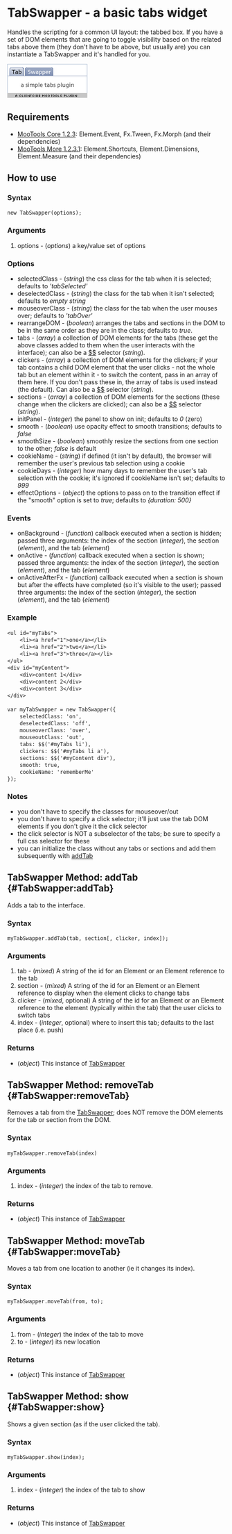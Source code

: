 TabSwapper - a basic tabs widget
================================

Handles the scripting for a common UI layout: the tabbed box. If you have a set of DOM elements that are going to toggle visibility based on the related tabs above them (they don't have to be above, but usually are) you can instantiate a TabSwapper and it's handled for you.

![Screenshot](http://github.com/anutron/clientcide-tabswapper/raw/master/screenshot.png)

Requirements
------------

* [MooTools Core 1.2.3](http://mootools.net/core): Element.Event, Fx.Tween, Fx.Morph (and their dependencies)
* [MooTools More 1.2.3.1](http://mootools.net/more): Element.Shortcuts, Element.Dimensions, Element.Measure (and their dependencies)

How to use
----------

### Syntax

	new TabSwapper(options);

### Arguments

1. options - (*options*) a key/value set of options

### Options	
* selectedClass - (*string*) the css class for the tab when it is selected; defaults to *'tabSelected'*
* deselectedClass - (*string*) the class for the tab when it isn't selected; defaults to *empty string*
* mouseoverClass - (*string*) the class for the tab when the user mouses over; defaults to *'tabOver'*
* rearrangeDOM - (*boolean*) arranges the tabs and sections in the DOM to be in the same order as they are in the class; defaults to *true*.
* tabs - (*array*) a collection of DOM elements for the tabs (these get the above classes added to them when the user interacts with the interface); can also be a [$$][] selector (*string*).
* clickers - (*array*) a collection of DOM elements for the clickers; if your tab contains a child DOM element that the user clicks - not the whole tab but an element within it - to switch the content, pass in an array of them here. If you don't pass these in, the array of tabs is used instead (the default). Can also be a [$$][] selector (*string*).
* sections - (*array*) a collection of DOM elements for the sections (these change when the clickers are clicked); can also be a [$$][] selector (*string*).
* initPanel - (*integer*) the panel to show on init; defaults to *0* (zero)
* smooth - (*boolean*) use opacity effect to smooth transitions; defaults to *false*
* smoothSize - (*boolean*) smoothly resize the sections from one section to the other; *false* is default
* cookieName - (*string*) if defined (it isn't by default), the browser will remember the user's previous tab selection using a cookie
* cookieDays - (*integer*) how many days to remember the user's tab selection with the cookie; it's ignored if cookieName isn't set; defaults to *999*
* effectOptions - (*object*) the options to pass on to the transition effect if the "smooth" option is set to *true*; defaults to *{duration: 500}*

### Events

* onBackground - (*function*) callback executed when a section is hidden; passed three arguments: the index of the section (*integer*), the section (*element*), and the tab (*element*)
* onActive - (*function*) callback executed when a section is shown; passed three arguments: the index of the section (*integer*), the section (*element*), and the tab (*element*)
* onActiveAfterFx - (*function*) callback executed when a section is shown but after the effects have completed (so it's visible to the user); passed three arguments: the index of the section (*integer*), the section (*element*), and the tab (*element*)

### Example

	<ul id="myTabs">
		<li><a href="1">one</a></li>
		<li><a href="2">two</a></li>
		<li><a href="3">three</a></li>
	</ul>
	<div id="myContent">
		<div>content 1</div>
		<div>content 2</div>
		<div>content 3</div>
	</div>
	
	var myTabSwapper = new TabSwapper({
		selectedClass: 'on',
		deselectedClass: 'off',
		mouseoverClass: 'over',
		mouseoutClass: 'out',
		tabs: $$('#myTabs li'),
		clickers: $$('#myTabs li a'),
		sections: $$('#myContent div'),
		smooth: true,
		cookieName: 'rememberMe'
	});

### Notes

* you don't have to specify the classes for mouseover/out
* you don't have to specify a click selector; it'll just use the tab DOM elements if you don't give it the click selector
* the click selector is NOT a subselector of the tabs; be sure to specify a full css selector for these
* you can initialize the class without any tabs or sections and add them subsequently with [addTab][]

TabSwapper Method: addTab {#TabSwapper:addTab}
----------------------------------------------

Adds a tab to the interface.

### Syntax

	myTabSwapper.addTab(tab, section[, clicker, index]);

###	Arguments

1. tab - (*mixed*) A string of the id for an Element or an Element reference to the tab
2. section - (*mixed*) A string of the id for an Element or an Element reference to display when the element clicks to change tabs
3. clicker - (*mixed*, optional) A string of the id for an Element or an Element reference to the element (typically within the tab) that the user clicks to switch tabs
4. index - (*integer*, optional) where to insert this tab; defaults to the last place (i.e. push)

### Returns

* (*object*) This instance of [TabSwapper][]

TabSwapper Method: removeTab {#TabSwapper:removeTab}
----------------------------------------------------

Removes a tab from the [TabSwapper][]; does NOT remove the DOM elements for the tab or section from the DOM.

### Syntax

	myTabSwapper.removeTab(index)

### Arguments

1.	index - (*integer*) the index of the tab to remove.

### Returns

* (*object*) This instance of [TabSwapper][]

TabSwapper Method: moveTab {#TabSwapper:moveTab}
------------------------------------------------

Moves a tab from one location to another (ie it changes its index).

### Syntax

	myTabSwapper.moveTab(from, to);

### Arguments

1. from - (*integer*) the index of the tab to move
2. to - (*integer*) its new location

### Returns

* (*object*) This instance of [TabSwapper][]

TabSwapper Method: show {#TabSwapper:show}
------------------------------------------

Shows a given section (as if the user clicked the tab).

### Syntax

	myTabSwapper.show(index);

### Arguments

1. index - (*integer*) the index of the tab to show

### Returns

* (*object*) This instance of [TabSwapper][]

[TabSwapper]: #TabSwapper
[addTab]: #TabSwapper:addTab
[$$]: http://www.mootools.net/docs/core/Element/Element#dollars
[Options]: http://www.mootools.net/docs/core/Class/Class.Extras#Options
[Events]: http://www.mootools.net/docs/core/Class/Class.Extras#Events